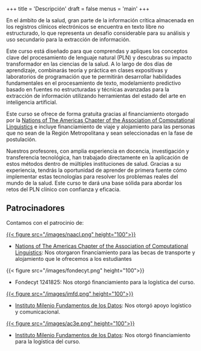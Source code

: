 +++
title = 'Descripción'
draft = false
menus = 'main'
+++

En el ámbito de la salud, gran parte de la información crítica almacenada en los registros clínicos electrónicos se encuentra en texto libre no estructurado, lo que representa un desafío considerable para su análisis y uso secundario para la extracción de información.

Este curso está diseñado para que comprendas y apliques los conceptos clave del procesamiento de lenguaje natural (PLN) y descubras su impacto transformador en las ciencias de la salud. A lo largo de dos días de aprendizaje, combinarás teoría y práctica en clases expositivas y laboratorios de programación que te permitirán desarrollar habilidades fundamentales en el procesamiento de texto, modelamiento predictivo basado en fuentes no estructuradas y técnicas avanzadas para la extracción de información utilizando herramientas del estado del arte en inteligencia artificial.

Este curso se ofrece de forma gratuita gracias al financiamiento otorgado por la [Nations of The Americas Chapter of the Association of Computational Linguistics](https://naacl.org) e incluye financiamiento de viaje y alojamiento para las personas que no sean de la Región Metropolitana y sean seleccionadas en la fase de postulación.

Nuestros profesores, con amplia experiencia en docencia, investigación y transferencia tecnológica, han trabajado directamente en la aplicación de estos métodos dentro de múltiples instituciones de salud. Gracias a su experiencia, tendrás la oportunidad de aprender de primera fuente cómo implementar estas tecnologías para resolver los problemas reales del mundo de la salud. Este curso te dará una base sólida para abordar los retos del PLN clínico con confianza y eficacia.

## Patrocinadores

Contamos con el patrocinio de:

[{{< figure src="/images/naacl.png" height="100">}}](https://naacl.org)

 - [Nations of The Americas Chapter of the Association of Computational Linguistics](https://naacl.org): Nos otorgaron financiamiento para las becas de transporte y alojamiento que le ofrecemos a los estudiantes

{{< figure src="/images/fondecyt.png" height="100">}}

 - Fondecyt 1241825: Nos otorgó financiamiento para la logística del curso.

[{{< figure src="/images/imfd.png" height="100">}}](https://imfd.cl)

 - [Instituto Milenio Fundamentos de los Datos](https://imfd.cl): Nos otorgó apoyo logístico y comunicacional.

 [{{< figure src="/images/ac3e.png" height="100">}}](https://imfd.cl)

 - [Instituto Milenio Fundamentos de los Datos](https://imfd.cl): Nos otorgó financiamiento para la logística del curso.